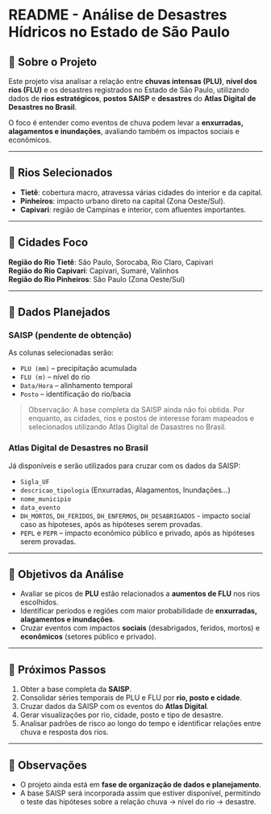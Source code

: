 # README - Análise de Desastres Hídricos no Estado de São Paulo

## 🔹 Sobre o Projeto
Este projeto visa analisar a relação entre **chuvas intensas (PLU)**, **nível dos rios (FLU)** e os desastres registrados no Estado de São Paulo, utilizando dados de **rios estratégicos**, **postos SAISP** e **desastres** do **Atlas Digital de Desastres no Brasil**.  

O foco é entender como eventos de chuva podem levar a **enxurradas, alagamentos e inundações**, avaliando também os impactos sociais e econômicos.

---

## 🔹 Rios Selecionados
- **Tietê**: cobertura macro, atravessa várias cidades do interior e da capital.  
- **Pinheiros**: impacto urbano direto na capital (Zona Oeste/Sul).  
- **Capivari**: região de Campinas e interior, com afluentes importantes.

---

## 🔹 Cidades Foco
**Região do Rio Tietê**: São Paulo, Sorocaba, Rio Claro, Capivari  
**Região do Rio Capivari**: Capivari, Sumaré, Valinhos  
**Região do Rio Pinheiros**: São Paulo (Zona Oeste/Sul)

---

## 🔹 Dados Planejados

### SAISP (pendente de obtenção)
As colunas selecionadas serão:  
- `PLU (mm)` – precipitação acumulada  
- `FLU (m)` – nível do rio  
- `Data/Hora` – alinhamento temporal  
- `Posto` – identificação do rio/bacia

> Observação: A base completa da SAISP ainda não foi obtida. Por enquanto, as cidades, rios e postos de interesse foram mapeados e selecionados utilizando Atlas Digital de Dasastres no Brasil.

### Atlas Digital de Desastres no Brasil
Já disponíveis e serão utilizados para cruzar com os dados da SAISP:  
- `Sigla_UF`  
- `descricao_tipologia` (Enxurradas, Alagamentos, Inundações…)  
- `nome_municipio`  
- `data_evento`  
- `DH_MORTOS`, `DH_FERIDOS`, `DH_ENFERMOS`, `DH_DESABRIGADOS` - impacto social caso as hípoteses, após as hipóteses serem provadas.
- `PEPL` e `PEPR` – impacto econômico público e privado, após as hipóteses serem provadas.

---

## 🔹 Objetivos da Análise
- Avaliar se picos de **PLU** estão relacionados a **aumentos de FLU** nos rios escolhidos.  
- Identificar períodos e regiões com maior probabilidade de **enxurradas, alagamentos e inundações**.  
- Cruzar eventos com impactos **sociais** (desabrigados, feridos, mortos) e **econômicos** (setores público e privado).  

---

## 🔹 Próximos Passos
1. Obter a base completa da **SAISP**.  
2. Consolidar séries temporais de PLU e FLU por **rio, posto e cidade**.  
3. Cruzar dados da SAISP com os eventos do **Atlas Digital**.  
4. Gerar visualizações por rio, cidade, posto e tipo de desastre.  
5. Analisar padrões de risco ao longo do tempo e identificar relações entre chuva e resposta dos rios.  

---

## 🔹 Observações
- O projeto ainda está em **fase de organização de dados e planejamento**.  
- A base SAISP será incorporada assim que estiver disponível, permitindo o teste das hipóteses sobre a relação chuva → nível do rio → desastre.  
